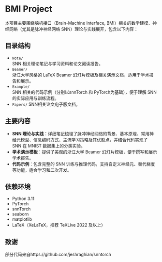 # BMI Project

本项目主要围绕脑机接口（Brain-Machine Interface, BMI）相关的数学建模、神经网络（尤其是脉冲神经网络 SNN）理论与实践展开，包含以下内容：

## 目录结构

- `Note/`  
  SNN 相关理论笔记与学习资料和论文阅读报告。
- `Beamer/`  
  浙江大学风格的 LaTeX Beamer 幻灯片模板及相关演示文档，适用于学术报告和展示。
- `Example/`  
  SNN 相关的代码示例（分别以snnTorch 和 PyTorch为基础），便于理解 SNN 的实际应用与训练流程。
- `Papers/`
  SNN相关论文电子版文档。

## 主要内容

- **SNN 理论与实践**：详细笔记梳理了脉冲神经网络的背景、基本原理、常用神经元模型、信息编码方式、主流学习策略及其优缺点，并结合代码实现了 SNN 在 MNIST 数据集上的分类实验。
- **学术演示模板**：提供了美观的浙江大学 Beamer 幻灯片模板，便于撰写和展示学术报告。
- **代码示例**：包含完整的 SNN 训练与推理代码，支持自定义神经元、替代梯度等功能，适合学习和二次开发。

## 依赖环境

- Python 3.11
- PyTorch
- snnTorch
- seaborn
- matplotlib
- LaTeX（XeLaTeX，推荐 TeXLive 2022 及以上）

## 致谢

部分代码来自https://github.com/jeshraghian/snntorch

